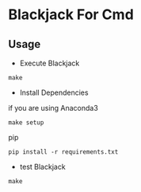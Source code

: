 # Blackjack For Cmd

## Usage

- Execute Blackjack

```shell
make
```

- Install Dependencies

if you are using Anaconda3

```shell
make setup
```

pip

```shell
pip install -r requirements.txt
```

- test Blackjack

```shell
make
```
